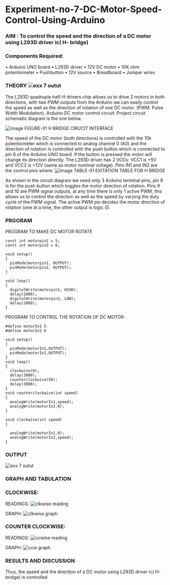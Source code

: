 # Experiment-no-7-DC-Motor-Speed-Control-Using-Arduino
### AIM : To control the speed and the direction of a DC motor using L293D driver ic( H- bridge)

### Components Required:
•	Arduino UNO board
•	L293D driver
•	12V DC motor
•	10K ohm potentiometer
•	Pushbutton
•	12V source
•	Breadboard
•	Jumper wires
### THEORY ![exx  7 outut](https://user-images.githubusercontent.com/113031811/198863841-73761da3-2d8c-4737-a34d-db3d17cd8a0b.png)

The L293D quadruple half-H drivers chip allows us to drive 2 motors in both directions, with two PWM outputs from the Arduino we can easily control the speed as well as the direction of rotation of one DC motor. (PWM: Pulse Width Modulation).
Arduino DC motor control circuit:
Project circuit schematic diagram is the one below.

![image](https://user-images.githubusercontent.com/36288975/167763051-b230c183-afc5-46f2-ba95-0f95e10dd6c9.png)
FIGURE-01 H BRIDGE CIRUCIT INTERFACE 
 
The speed of the DC motor (both directions) is controlled with the 10k potentiometer which is connected to analog channel 0 (A0) and the direction of rotation is controlled with the push button which is connected to pin 8 of the Arduino UNO board. If the button is pressed the motor will change its direction directly.
The L293D driver has 2 VCCs: VCC1 is +5V and VCC2 is +12V (same as motor nominal voltage). Pins IN1 and IN2 are the control pins where:
![image](https://user-images.githubusercontent.com/36288975/167763120-1421c2c5-8381-49eb-b376-03f6e1113b7a.png)
TABLE-01 EXITATION TABLE FOR H BRIDGE 

As shown in the circuit diagram we need only 3 Arduino terminal pins, pin 8 is for the push button which toggles the motor direction of rotation. Pins 9 and 10 are PWM signal outputs, at any time there is only 1 active PWM, this allows us to control the direction as well as the speed by varying the duty cycle of the PWM signal. The active PWM pin decides the motor direction of rotation (one at a time, the other output is logic 0).

### PRGORAM 
PROGRAM TO MAKE DC MOTOR ROTATE
```
const int motorpin1 = 5;
const int motorpin2 = 6;

void setup()
{
  pinMode(motorpin1, OUTPUT);
  pinMode(motorpin2, OUTPUT);
}

void loop()
{
  digitalWrite(motorpin1, HIGH);
  delay(2000);
  digitalWrite(motorpin2, LOW);
  delay(2000);
}
```

PROGRAM TO CONTROL THE ROTATION OF DC MOTOR
```
#define motorIn1 5
#define motorIn2 6

void setup()
{
  pinMode(motorIn1,OUTPUT);
  pinMode(motorIn2,OUTPUT);
}
void loop()
{
  clockwise(0);
  delay(3000);
  counterclockwise(50);
  delay(3000);
}
void counterclockwise(int speed)
{
  analogWrite(motorIn1,speed);
  analogWrite(motorIn2,0);
}

void clockwise(int speed)
{
  
  analogWrite(motorIn1,0);
  analogWrite(motorIn2,speed);
}
```
### OUTPUT
![exx  7 outut](https://user-images.githubusercontent.com/113031811/198863847-69b12347-6578-43f1-9330-0a5e9a0eca35.png)

### GRAPH AND TABULATION 

### CLOCKWISE:

READINGS:
![clkwise reading](https://user-images.githubusercontent.com/113031811/198863861-cb216b21-04bf-481f-a319-d7953ad730af.png)

GRAPH:
![clkwise graph](https://user-images.githubusercontent.com/113031811/198863866-24289412-2341-4308-912a-e040a4282bc6.png)

### COUNTER CLOCKWISE:

READINGS:
![ccwise reading](https://user-images.githubusercontent.com/113031811/198863879-9828a1e9-881d-4db3-b27d-1afb7f281630.png)

GRAPH:
![ccw graph](https://user-images.githubusercontent.com/113031811/198863891-ab1e6721-9bb3-486e-bee2-fd1b1fc30c8f.png)


### RESULTS AND DISCUSSION 

Thus, the speed and the direction of a DC motor using L293D driver ic( H- bridge) is controlled
